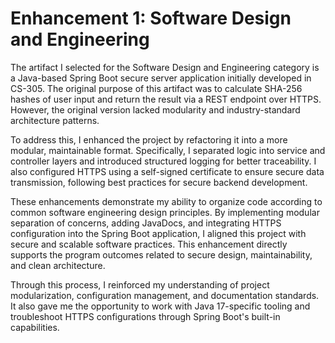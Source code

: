 # Enhancement 1: Software Design and Engineering

The artifact I selected for the Software Design and Engineering category is a Java-based Spring Boot secure server application initially developed in CS-305. The original purpose of this artifact was to calculate SHA-256 hashes of user input and return the result via a REST endpoint over HTTPS. However, the original version lacked modularity and industry-standard architecture patterns.

To address this, I enhanced the project by refactoring it into a more modular, maintainable format. Specifically, I separated logic into service and controller layers and introduced structured logging for better traceability. I also configured HTTPS using a self-signed certificate to ensure secure data transmission, following best practices for secure backend development.

These enhancements demonstrate my ability to organize code according to common software engineering design principles. By implementing modular separation of concerns, adding JavaDocs, and integrating HTTPS configuration into the Spring Boot application, I aligned this project with secure and scalable software practices. This enhancement directly supports the program outcomes related to secure design, maintainability, and clean architecture.

Through this process, I reinforced my understanding of project modularization, configuration management, and documentation standards. It also gave me the opportunity to work with Java 17-specific tooling and troubleshoot HTTPS configurations through Spring Boot's built-in capabilities.
